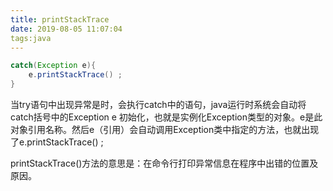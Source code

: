 ```yaml
---
title: printStackTrace
date: 2019-08-05 11:07:04
tags:java
---
```


```java
catch(Exception e){
    e.printStackTrace() ;
}

```


当try语句中出现异常是时，会执行catch中的语句，java运行时系统会自动将catch括号中的Exception e 初始化，也就是实例化Exception类型的对象。e是此对象引用名称。然后e（引用）会自动调用Exception类中指定的方法，也就出现了e.printStackTrace() ;

printStackTrace()方法的意思是：在命令行打印异常信息在程序中出错的位置及原因。